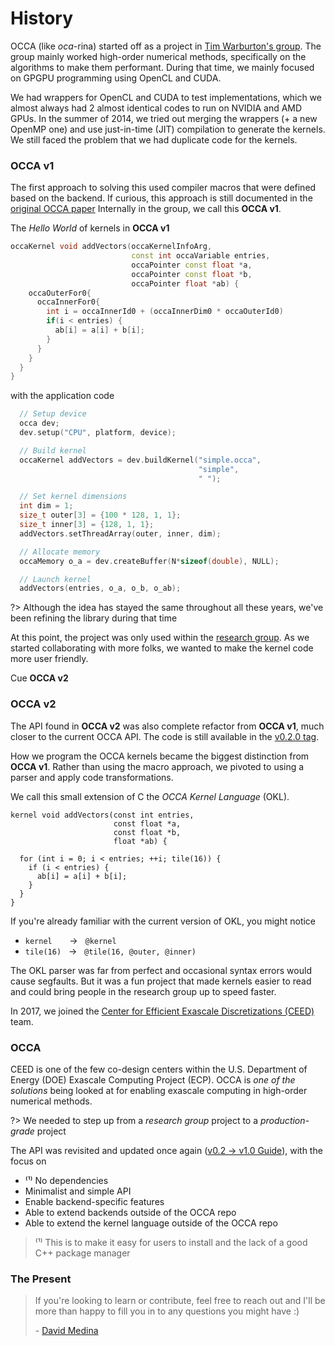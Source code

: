 # History

OCCA (like *oca*-rina) started off as a project in [Tim Warburton's group](https://www.paranumal.com).
The group mainly worked high-order numerical methods, specifically on the algorithms to make them performant.
During that time, we mainly focused on GPGPU programming using OpenCL and CUDA.

We had wrappers for OpenCL and CUDA to test implementations, which we almost always had 2 almost identical codes to run on NVIDIA and AMD GPUs.
In the summer of 2014, we tried out merging the wrappers (+ a new OpenMP one) and use just-in-time (JIT) compilation to generate the kernels.
We still faced the problem that we had duplicate code for the kernels.

### OCCA v1

The first approach to solving this used compiler macros that were defined based on the backend.
If curious, this approach is still documented in the [original OCCA paper](https://arxiv.org/abs/1403.0968)
Internally in the group, we call this **OCCA v1**.

The _Hello World_ of kernels in **OCCA v1**

```cpp
occaKernel void addVectors(occaKernelInfoArg,
                           const int occaVariable entries,
                           occaPointer const float *a,
                           occaPointer const float *b,
                           occaPointer float *ab) {
    occaOuterFor0{
      occaInnerFor0{
        int i = occaInnerId0 + (occaInnerDim0 * occaOuterId0)
        if(i < entries) {
          ab[i] = a[i] + b[i];
        }
      }
    }
  }
}
```

with the application code

```cpp
  // Setup device
  occa dev;
  dev.setup("CPU", platform, device);

  // Build kernel
  occaKernel addVectors = dev.buildKernel("simple.occa",
                                          "simple",
                                          " ");

  // Set kernel dimensions
  int dim = 1;
  size_t outer[3] = {100 * 128, 1, 1};
  size_t inner[3] = {128, 1, 1};
  addVectors.setThreadArray(outer, inner, dim);

  // Allocate memory
  occaMemory o_a = dev.createBuffer(N*sizeof(double), NULL);

  // Launch kernel
  addVectors(entries, o_a, o_b, o_ab);
```

?> Although the idea has stayed the same throughout all these years, we've been refining the library during that time

At this point, the project was only used within the [research group](https://www.paranumal.com).
As we started collaborating with more folks, we wanted to make the kernel code more user friendly.

Cue **OCCA v2**

### OCCA v2

The API found in **OCCA v2** was also complete refactor from **OCCA v1**, much closer to the current OCCA API.
The code is still available in the [v0.2.0 tag](https://github.com/libocca/occa/releases/tag/v0.2.0).

How we program the OCCA kernels became the biggest distinction from **OCCA v1**.
Rather than using the macro approach, we pivoted to using a parser and apply code transformations.

We call this small extension of C the _OCCA Kernel Language_ (OKL).

```okl
kernel void addVectors(const int entries,
                       const float *a,
                       const float *b,
                       float *ab) {

  for (int i = 0; i < entries; ++i; tile(16)) {
    if (i < entries) {
      ab[i] = a[i] + b[i];
    }
  }
}
```

If you're already familiar with the current version of OKL, you might notice

- `kernel` &nbsp; &nbsp; &nbsp; &rarr; &nbsp; `@kernel`
- `tile(16)` &nbsp; &rarr; &nbsp; `@tile(16, @outer, @inner)`

The OKL parser was far from perfect and occasional syntax errors would cause segfaults.
But it was a fun project that made kernels easier to read and could bring people in the research group up to speed faster.

In 2017, we joined the [Center for Efficient Exascale Discretizations (CEED)](http://ceed.exascaleproject.org/) team.

### OCCA

CEED is one of the few co-design centers within the U.S. Department of Energy (DOE) Exascale Computing Project (ECP).
OCCA is _one of the solutions_ being looked at for enabling exascale computing in high-order numerical methods.

?> We needed to step up from a _research group_ project to a _production-grade_ project

The API was revisited and updated once again ([v0.2 -> v1.0 Guide](https://github.com/libocca/occa/releases/tag/v1.0.0-alpha.1#porting-from-v0.2-to-v1.0)), with the focus on

- &#8317;&sup1;&#8318; No dependencies
- Minimalist and simple API
- Enable backend-specific features
- Able to extend backends outside of the OCCA repo
- Able to extend the kernel language outside of the OCCA repo

> &#8317;&sup1;&#8318; This is to make it easy for users to install and the lack of a good C++ package manager

### The Present

> If you're looking to learn or contribute, feel free to reach out and I'll be more than happy to fill you in to any questions you might have :)
>
> \- [David Medina](https://github.com/dmed256)
